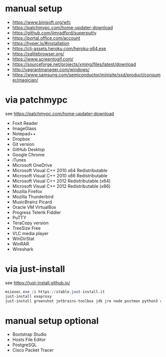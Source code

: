 # manual setup

- https://www.binisoft.org/wfc
- https://patchmypc.com/home-updater-download
- https://github.com/jimradford/superputty
- https://portal.office.com/account
- https://hyper.is/#installation
- https://cli-assets.heroku.com/heroku-x64.exe
- https://sqlitebrowser.org/
- https://www.screentogif.com/
- https://sourceforge.net/projects/xming/files/latest/download
- http://vagrantmanager.com/windows/
- https://www.samsung.com/semiconductor/minisite/ssd/product/consumer/magician/

# via patchmypc

see https://patchmypc.com/home-updater-download

- Foxit Reader
- ImageGlass
- Notepad++ 
- Dropbox
- Git version
- GitHub Desktop
- Google Chrome
- iTunes
- Microsoft OneDrive
- Microsoft Visual C++ 2010  x64 Redistributable
- Microsoft Visual C++ 2010  x86 Redistributable
- Microsoft Visual C++ 2012 Redistributable (x64)
- Microsoft Visual C++ 2012 Redistributable (x86)
- Mozilla Firefox
- Mozilla Thunderbird
- MusicBrainz Picard
- Oracle VM VirtualBox
- Progress Telerik Fiddler
- PuTTY
- TeraCopy version
- TreeSize Free
- VLC media player 
- WinDirStat
- WinRAR
- Wireshark 

# via just-install

see https://just-install.github.io/

````powershell
msiexec.exe /i https://stable.just-install.it
just-install exeproxy
just-install greenshot jetbrains-toolbox jdk jre node postman python3 ruby virtualbox-extpack wox vagrant
````

# manual setup optional

- Bootstrap Studio
- Hosts File Editor
- PostgreSQL
- Cisco Packet Tracer 
